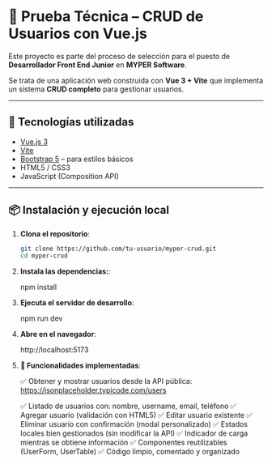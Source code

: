 # 🧪 Prueba Técnica – CRUD de Usuarios con Vue.js

Este proyecto es parte del proceso de selección para el puesto de **Desarrollador Front End Junior** en **MYPER Software**.

Se trata de una aplicación web construida con **Vue 3 + Vite** que implementa un sistema **CRUD completo** para gestionar usuarios.

---

## 🚀 Tecnologías utilizadas

- [Vue.js 3](https://vuejs.org/)
- [Vite](https://vitejs.dev/)
- [Bootstrap 5](https://getbootstrap.com/) – para estilos básicos
- HTML5 / CSS3
- JavaScript (Composition API)

---

## 📦 Instalación y ejecución local

1. **Clona el repositorio**:
   ```bash
   git clone https://github.com/tu-usuario/myper-crud.git
   cd myper-crud
   ```
2. **Instala las dependencias:**:

   npm install

3. **Ejecuta el servidor de desarrollo**:

   npm run dev

4. **Abre en el navegador**:

   http://localhost:5173

5. **🧩 Funcionalidades implementadas**:

   ✅ Obtener y mostrar usuarios desde la API pública:
   https://jsonplaceholder.typicode.com/users

   ✅ Listado de usuarios con: nombre, username, email, teléfono
   ✅ Agregar usuario (validación con HTML5)
   ✅ Editar usuario existente
   ✅ Eliminar usuario con confirmación (modal personalizado)
   ✅ Estados locales bien gestionados (sin modificar la API)
   ✅ Indicador de carga mientras se obtiene información
   ✅ Componentes reutilizables (UserForm, UserTable)
   ✅ Código limpio, comentado y organizado
